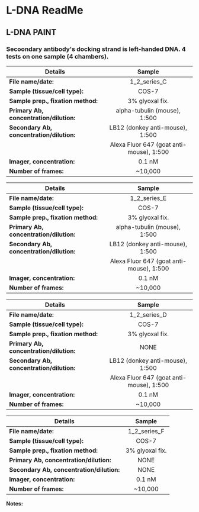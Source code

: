 # L-DNA ReadMe

## L-DNA PAINT 


### Secoondary antibody's docking strand is left-handed DNA. 4 tests on one sample (4 chambers). 

| Details                                   | Sample                                     |
| ------------------------------------------|:------------------------------------------:|
| **File name/date:**                       |  1_2_series_C                              |
| **Sample (tissue/cell type):**            |  COS-7                                     |
| **Sample prep., fixation method:**        |  3% glyoxal fix.                           |
| **Primary Ab, concentration/dilution:**   |  alpha-tubulin (mouse), 1:500              |
| **Secondary Ab, concentration/dilution:** |  LB12 (donkey anti-mouse), 1:500           |
|                                           |  Alexa Fluor 647 (goat anti-mouse), 1:500  |
| **Imager, concentration:**                |  0.1 nM                                    |
| **Number of frames:**                     |  ~10,000                                   |
 


| Details                                   | Sample                                     |
| ------------------------------------------|:------------------------------------------:|
| **File name/date:**                       |  1_2_series_E                              |
| **Sample (tissue/cell type):**            |  COS-7                                     |
| **Sample prep., fixation method:**        |  3% glyoxal fix.                           |
| **Primary Ab, concentration/dilution:**   |  alpha-tubulin (mouse), 1:500              |
| **Secondary Ab, concentration/dilution:** |  LB12 (donkey anti-mouse), 1:500           |
|                                           |  Alexa Fluor 647 (goat anti-mouse), 1:500  |
| **Imager, concentration:**                |  0.1 nM                                    |
| **Number of frames:**                     |  ~10,000                                   |



| Details                                   | Sample                                     |
| ------------------------------------------|:------------------------------------------:|
| **File name/date:**                       |  1_2_series_D                              |
| **Sample (tissue/cell type):**            |  COS-7                                     |
| **Sample prep., fixation method:**        |  3% glyoxal fix.                           |
| **Primary Ab, concentration/dilution:**   |  NONE                                      |
| **Secondary Ab, concentration/dilution:** |  LB12 (donkey anti-mouse), 1:500           |
|                                           |  Alexa Fluor 647 (goat anti-mouse), 1:500  |
| **Imager, concentration:**                |  0.1 nM                                    |
| **Number of frames:**                     |  ~10,000                                   |



| Details                                   | Sample                                     |
| ------------------------------------------|:------------------------------------------:|
| **File name/date:**                       |  1_2_series_F                              |
| **Sample (tissue/cell type):**            |  COS-7                                     |
| **Sample prep., fixation method:**        |  3% glyoxal fix.                           |
| **Primary Ab, concentration/dilution:**   |  NONE                                      |
| **Secondary Ab, concentration/dilution:** |  NONE                                      |
| **Imager, concentration:**                |  0.1 nM                                    |
| **Number of frames:**                     |  ~10,000                                   |

**Notes:** 

